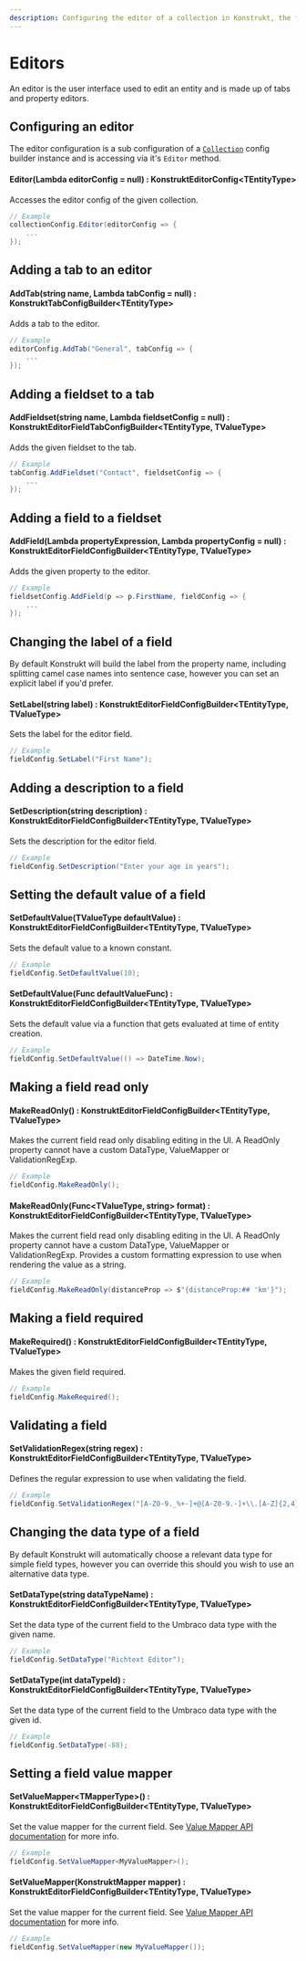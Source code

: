 ```yaml
---
description: Configuring the editor of a collection in Konstrukt, the fluent back office UI builder for Umbraco.
---
```


# Editors

An editor is the user interface used to edit an entity and is made up of tabs and property editors.

## Configuring an editor

The editor configuration is a sub configuration of a [`Collection`](collections.md) config builder instance and is accessing via it's `Editor` method.

#### **Editor(Lambda editorConfig = null) : KonstruktEditorConfig&lt;TEntityType&gt;**

Accesses the editor config of the given collection.

````csharp
// Example
collectionConfig.Editor(editorConfig => {
    ...
});
````

## Adding a tab to an editor

#### **AddTab(string name, Lambda tabConfig = null) : KonstruktTabConfigBuilder&lt;TEntityType&gt;**

Adds a tab to the editor.

````csharp
// Example
editorConfig.AddTab("General", tabConfig => {
    ...
});
````

## Adding a fieldset to a tab

#### **AddFieldset(string name, Lambda fieldsetConfig = null) : KonstruktEditorFieldTabConfigBuilder&lt;TEntityType, TValueType&gt;**

Adds the given fieldset to the tab.

````csharp
// Example
tabConfig.AddFieldset("Contact", fieldsetConfig => {
    ...
});
````

## Adding a field to a fieldset

#### **AddField(Lambda propertyExpression, Lambda propertyConfig = null) : KonstruktEditorFieldConfigBuilder&lt;TEntityType, TValueType&gt;**

Adds the given property to the editor.

````csharp
// Example
fieldsetConfig.AddField(p => p.FirstName, fieldConfig => {
    ...
});
````

## Changing the label of a field

By default Konstrukt will build the label from the property name, including splitting camel case names into sentence case, however you can set an explicit label if you'd prefer.

#### **SetLabel(string label) : KonstruktEditorFieldConfigBuilder&lt;TEntityType, TValueType&gt;**

Sets the label for the editor field.

````csharp
// Example
fieldConfig.SetLabel("First Name");
````

## Adding a description to a field

#### **SetDescription(string description) : KonstruktEditorFieldConfigBuilder&lt;TEntityType, TValueType&gt;**

Sets the description for the editor field.

````csharp
// Example
fieldConfig.SetDescription("Enter your age in years");
````

## Setting the default value of a field

#### **SetDefaultValue(TValueType defaultValue) : KonstruktEditorFieldConfigBuilder&lt;TEntityType, TValueType&gt;**

Sets the default value to a known constant.

````csharp
// Example
fieldConfig.SetDefaultValue(10);
````

#### **SetDefaultValue(Func<TValueType> defaultValueFunc) : KonstruktEditorFieldConfigBuilder&lt;TEntityType, TValueType&gt;**

Sets the default value via a function that gets evaluated at time of entity creation.

````csharp
// Example
fieldConfig.SetDefaultValue(() => DateTime.Now);
````

## Making a field read only

#### **MakeReadOnly() : KonstruktEditorFieldConfigBuilder&lt;TEntityType, TValueType&gt;**

Makes the current field read only disabling editing in the UI. A ReadOnly property cannot have a custom DataType, ValueMapper or ValidationRegExp.

````csharp
// Example
fieldConfig.MakeReadOnly();
````

#### **MakeReadOnly(Func&lt;TValueType, string&gt; format) : KonstruktEditorFieldConfigBuilder&lt;TEntityType, TValueType&gt;**

Makes the current field read only disabling editing in the UI. A ReadOnly property cannot have a custom DataType, ValueMapper or ValidationRegExp. Provides a custom formatting expression to use when rendering the value as a string.

````csharp
// Example
fieldConfig.MakeReadOnly(distanceProp => $"{distanceProp:## 'km'}");
````

## Making a field required

#### **MakeRequired() : KonstruktEditorFieldConfigBuilder&lt;TEntityType, TValueType&gt;**

Makes the given field required.

````csharp
// Example
fieldConfig.MakeRequired();
````

## Validating a field

#### **SetValidationRegex(string regex) : KonstruktEditorFieldConfigBuilder&lt;TEntityType, TValueType&gt;**

Defines the regular expression to use when validating the field.

````csharp
// Example
fieldConfig.SetValidationRegex("[A-Z0-9._%+-]+@[A-Z0-9.-]+\\.[A-Z]{2,4}");
````

## Changing the data type of a field

By default Konstrukt will automatically choose a relevant data type for simple field types, however you can override this should you wish to use an alternative data type.

#### **SetDataType(string dataTypeName) : KonstruktEditorFieldConfigBuilder&lt;TEntityType, TValueType&gt;**

Set the data type of the current field to the Umbraco data type with the given name.

````csharp
// Example
fieldConfig.SetDataType("Richtext Editor");
````

#### **SetDataType(int dataTypeId) : KonstruktEditorFieldConfigBuilder&lt;TEntityType, TValueType&gt;**

Set the data type of the current field to the Umbraco data type with the given id.

````csharp
// Example
fieldConfig.SetDataType(-88);
````

## Setting a field value mapper

#### **SetValueMapper&lt;TMapperType&gt;() : KonstruktEditorFieldConfigBuilder&lt;TEntityType, TValueType&gt;**

Set the value mapper for the current field. See [Value Mapper API documentation](value-mappers.md) for more info.

````csharp
// Example
fieldConfig.SetValueMapper<MyValueMapper>();
````

#### **SetValueMapper(KonstruktMapper mapper) : KonstruktEditorFieldConfigBuilder&lt;TEntityType, TValueType&gt;**

Set the value mapper for the current field. See [Value Mapper API documentation](value-mappers.md) for more info.

````csharp
// Example
fieldConfig.SetValueMapper(new MyValueMapper());
````